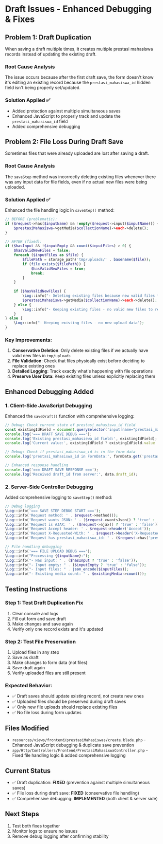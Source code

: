 # Draft Issues - Enhanced Debugging & Fixes

## Problem 1: Draft Duplication
When saving a draft multiple times, it creates multiple prestasi mahasiswa records instead of updating the existing draft.

### Root Cause Analysis
The issue occurs because after the first draft save, the form doesn't know it's editing an existing record because the `prestasi_mahasiswa_id` hidden field isn't being properly set/updated.

### Solution Applied ✅
- Added protection against multiple simultaneous saves
- Enhanced JavaScript to properly track and update the `prestasi_mahasiswa_id` field
- Added comprehensive debugging

## Problem 2: File Loss During Draft Save
Sometimes files that were already uploaded are lost after saving a draft.

### Root Cause Analysis
The `saveStep` method was incorrectly deleting existing files whenever there was any input data for file fields, even if no actual new files were being uploaded.

### Solution Applied ✅
Enhanced the file handling logic in `saveStep()` method:

```php
// BEFORE (problematic):
if ($request->has($inputName) && !empty($request->input($inputName))) {
    $prestasiMahasiswa->getMedia($collectionName)->each->delete();
}

// AFTER (fixed):
if ($hasInput && !$inputEmpty && count($inputFiles) > 0) {
    $hasValidNewFiles = false;
    foreach ($inputFiles as $file) {
        $filePath = storage_path('tmp/uploads/' . basename($file));
        if (file_exists($filePath)) {
            $hasValidNewFiles = true;
            break;
        }
    }
    
    if ($hasValidNewFiles) {
        \Log::info("- Deleting existing files because new valid files found");
        $prestasiMahasiswa->getMedia($collectionName)->each->delete();
    } else {
        \Log::info("- Keeping existing files - no valid new files to replace them");
    }
} else {
    \Log::info("- Keeping existing files - no new upload data");
}
```

### Key Improvements:
1. **Conservative Deletion**: Only delete existing files if we actually have valid new files in `tmp/uploads`
2. **File Validation**: Check that files physically exist before deciding to replace existing ones
3. **Detailed Logging**: Track exactly what's happening with file operations
4. **Preserve User Data**: Keep existing files unless explicitly replacing them

## Enhanced Debugging Added

### 1. Client-Side JavaScript Debugging
Enhanced the `saveDraft()` function with comprehensive logging:

```javascript
// Debug: Check current state of prestasi_mahasiswa_id field
const existingIdField = document.querySelector('input[name="prestasi_mahasiswa_id"]');
console.log('=== DRAFT SAVE DEBUG ===');
console.log('Existing prestasi_mahasiswa_id field:', existingIdField);
console.log('Current value:', existingIdField ? existingIdField.value : 'NOT FOUND');

// Debug: Check if prestasi_mahasiswa_id is in the form data
console.log('prestasi_mahasiswa_id in FormData:', formData.get('prestasi_mahasiswa_id'));

// Enhanced response handling
console.log('=== DRAFT SAVE RESPONSE ===');
console.log('Received draft_id from server:', data.draft_id);
```

### 2. Server-Side Controller Debugging
Added comprehensive logging to `saveStep()` method:

```php
// Debug logging
\Log::info('=== SAVE STEP DEBUG START ===');
\Log::info('Request method: ' . $request->method());
\Log::info('Request wants JSON: ' . ($request->wantsJson() ? 'true' : 'false'));
\Log::info('Request is AJAX: ' . ($request->ajax() ? 'true' : 'false'));
\Log::info('Request Accept header: ' . $request->header('Accept'));
\Log::info('Request X-Requested-With: ' . $request->header('X-Requested-With'));
\Log::info('Request has prestasi_mahasiswa_id: ' . ($request->has('prestasi_mahasiswa_id') ? $request->prestasi_mahasiswa_id : 'NO'));

// File handling debugging
\Log::info('=== FILE UPLOAD DEBUG ===');
\Log::info("Processing {$inputName}:");
\Log::info("- Has input: " . ($hasInput ? 'true' : 'false'));
\Log::info("- Input empty: " . ($inputEmpty ? 'true' : 'false'));
\Log::info("- Input files: " . json_encode($inputFiles));
\Log::info("- Existing media count: " . $existingMedia->count());
```

## Testing Instructions

### Step 1: Test Draft Duplication Fix
1. Clear console and logs
2. Fill out form and save draft
3. Make changes and save again
4. Verify only one record exists and it's updated

### Step 2: Test File Preservation
1. Upload files in any step
2. Save as draft
3. Make changes to form data (not files)
4. Save draft again
5. Verify uploaded files are still present

### Expected Behavior:
- ✅ Draft saves should update existing record, not create new ones
- ✅ Uploaded files should be preserved during draft saves
- ✅ Only new file uploads should replace existing files
- ✅ No file loss during form updates

## Files Modified
- `resources/views/frontend/prestasiMahasiswas/create.blade.php` - Enhanced JavaScript debugging & duplicate save prevention
- `app/Http/Controllers/Frontend/PrestasiMahasiswaController.php` - Fixed file handling logic & added comprehensive logging

## Current Status
- ✅ Draft duplication: **FIXED** (prevention against multiple simultaneous saves)
- ✅ File loss during draft save: **FIXED** (conservative file handling)
- ✅ Comprehensive debugging: **IMPLEMENTED** (both client & server side)

## Next Steps
1. Test both fixes together
2. Monitor logs to ensure no issues
3. Remove debug logging after confirming stability 